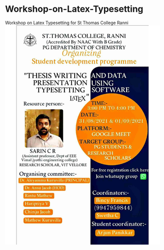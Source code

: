 # Workshop-on-Latex-Typesetting
Workshop on Latex Typesetting for St Thomas College Ranni
![alt text](https://github.com/sarincr/Workshop-on-Latex-Typesetting/blob/main/1630296408989.jpeg)
